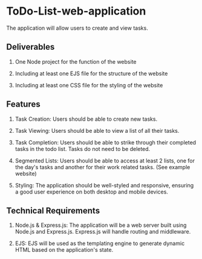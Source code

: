# ToDo-List-web-application
The application will allow users to create and view tasks.

## Deliverables

1. One Node project for the function of the website

2. Including at least one EJS file for the structure of the website

3. Including at least one CSS file for the styling of the website

## Features

1. Task Creation: Users should be able to create new tasks.

2. Task Viewing: Users should be able to view a list of all their tasks.

3. Task Completion: Users should be able to strike through their completed tasks in the todo list. Tasks do not need to be deleted.

4. Segmented Lists: Users should be able to access at least 2 lists, one for the day's tasks and another for their work related tasks. (See example website)

3. Styling: The application should be well-styled and responsive, ensuring a good user experience on both desktop and mobile devices.

## Technical Requirements

1. Node.js & Express.js: The application will be a web server built using Node.js and Express.js. Express.js will handle routing and middleware.

2. EJS: EJS will be used as the templating engine to generate dynamic HTML based on the application's state.